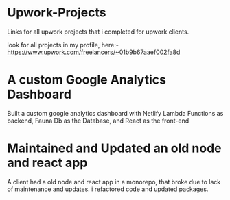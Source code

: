 # Upwork-Projects
Links for all upwork projects that i completed for upwork clients.

look for all projects in my profile, here:- https://www.upwork.com/freelancers/~01b9b67aaef002fa8d

# A custom Google Analytics Dashboard
Built a custom google analytics dashboard with Netlify Lambda Functions as backend,
Fauna Db as the Database, and React as the front-end

# Maintained and Updated an old node and react app
A client had a old node and react app in a monorepo, that broke due to lack of
maintenance and updates. i refactored code and updated packages.
